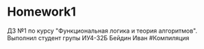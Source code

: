 # Homework1
ДЗ №1 по курсу "Функциональная логика и теория алгоритмов".
Выполнил студент групы ИУ4-32Б Бейдин Иван
#Компиляция
